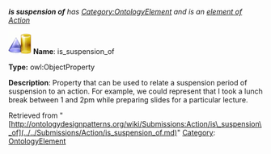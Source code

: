 ___is suspension of__ has [Category:OntologyElement](../../Category/OntologyElement.md "Category:OntologyElement") and is an [element of](../../Property/ElementOf.md "Property:ElementOf") [Action](../../Submissions/Action.md "Submissions:Action")_


  




[![ObjectProperty](../../images/thumb/c/c3/ObjectProperty.gif/45px-ObjectProperty.gif)](../../Image/ObjectProperty.gif.md "ObjectProperty")
__Name__: is\_suspension\_of 


__Type:__ owl:ObjectProperty 


__Description__: Property that can be used to relate a suspension period of suspension to an action. For example, we could represent that I took a lunch break between 1 and 2pm while preparing slides for a particular lecture. 





Retrieved from "[http://ontologydesignpatterns.org/wiki/Submissions:Action/is\_suspension\_of](../../Submissions/Action/is_suspension_of.md)"
 [Category](http://ontologydesignpatterns.org/wiki/Special:Categories "Special:Categories"): [OntologyElement](../../Category/OntologyElement.md "Category:OntologyElement")